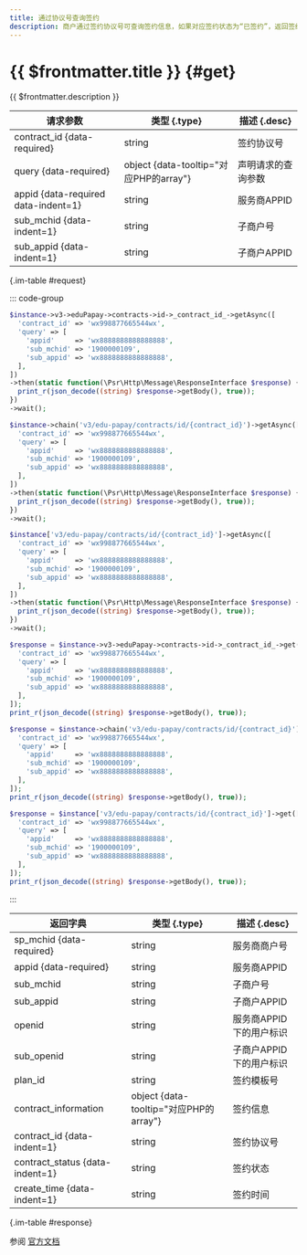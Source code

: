```yaml
---
title: 通过协议号查询签约
description: 商户通过签约协议号可查询签约信息，如果对应签约状态为“已签约”，返回签约信息，如果对应签约状态为“已解约”，返回明确错误码
---
```


# {{ $frontmatter.title }} {#get}

{{ $frontmatter.description }}

| 请求参数 | 类型 {.type} | 描述 {.desc}
| --- | --- | ---
| contract_id {data-required} | string | 签约协议号
| query {data-required} | object {data-tooltip="对应PHP的array"} | 声明请求的查询参数
| appid {data-required data-indent=1} | string | 服务商APPID
| sub_mchid {data-indent=1} | string | 子商户号
| sub_appid {data-indent=1} | string | 子商户APPID

{.im-table #request}

::: code-group

```php [异步纯链式]
$instance->v3->eduPapay->contracts->id->_contract_id_->getAsync([
  'contract_id' => 'wx998877665544wx',
  'query' => [
    'appid'     => 'wx8888888888888888',
    'sub_mchid' => '1900000109',
    'sub_appid' => 'wx8888888888888888',
  ],
])
->then(static function(\Psr\Http\Message\ResponseInterface $response) {
  print_r(json_decode((string) $response->getBody(), true));
})
->wait();
```

```php [异步声明式]
$instance->chain('v3/edu-papay/contracts/id/{contract_id}')->getAsync([
  'contract_id' => 'wx998877665544wx',
  'query' => [
    'appid'     => 'wx8888888888888888',
    'sub_mchid' => '1900000109',
    'sub_appid' => 'wx8888888888888888',
  ],
])
->then(static function(\Psr\Http\Message\ResponseInterface $response) {
  print_r(json_decode((string) $response->getBody(), true));
})
->wait();
```

```php [异步属性式]
$instance['v3/edu-papay/contracts/id/{contract_id}']->getAsync([
  'contract_id' => 'wx998877665544wx',
  'query' => [
    'appid'     => 'wx8888888888888888',
    'sub_mchid' => '1900000109',
    'sub_appid' => 'wx8888888888888888',
  ],
])
->then(static function(\Psr\Http\Message\ResponseInterface $response) {
  print_r(json_decode((string) $response->getBody(), true));
})
->wait();
```

```php [同步纯链式]
$response = $instance->v3->eduPapay->contracts->id->_contract_id_->get([
  'contract_id' => 'wx998877665544wx',
  'query' => [
    'appid'     => 'wx8888888888888888',
    'sub_mchid' => '1900000109',
    'sub_appid' => 'wx8888888888888888',
  ],
]);
print_r(json_decode((string) $response->getBody(), true));
```

```php [同步声明式]
$response = $instance->chain('v3/edu-papay/contracts/id/{contract_id}')->get([
  'contract_id' => 'wx998877665544wx',
  'query' => [
    'appid'     => 'wx8888888888888888',
    'sub_mchid' => '1900000109',
    'sub_appid' => 'wx8888888888888888',
  ],
]);
print_r(json_decode((string) $response->getBody(), true));
```

```php [同步属性式]
$response = $instance['v3/edu-papay/contracts/id/{contract_id}']->get([
  'contract_id' => 'wx998877665544wx',
  'query' => [
    'appid'     => 'wx8888888888888888',
    'sub_mchid' => '1900000109',
    'sub_appid' => 'wx8888888888888888',
  ],
]);
print_r(json_decode((string) $response->getBody(), true));
```

:::

| 返回字典 | 类型 {.type} | 描述 {.desc}
| --- | --- | ---
| sp_mchid {data-required} | string | 服务商商户号
| appid {data-required} | string | 服务商APPID
| sub_mchid | string | 子商户号
| sub_appid | string | 子商户APPID
| openid | string | 服务商APPID下的用户标识
| sub_openid | string | 子商户APPID下的用户标识
| plan_id | string | 签约模板号
| contract_information | object {data-tooltip="对应PHP的array"} | 签约信息
| contract_id {data-indent=1} | string | 签约协议号
| contract_status {data-indent=1} | string | 签约状态
| create_time {data-indent=1} | string | 签约时间

{.im-table #response}

参阅 [官方文档](https://pay.weixin.qq.com/wiki/doc/apiv3/Offline/apis/chapter5_2_2.shtml)
